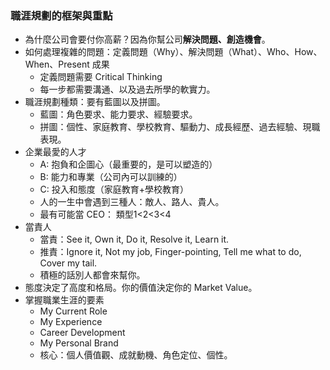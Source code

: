 
### 職涯規劃的框架與重點

* 為什麼公司會要付你高薪？因為你幫公司**解決問題、創造機會**。
* 如何處理複雜的問題：定義問題（Why）、解決問題（What）、Who、How、When、Present 成果
	* 定義問題需要 Critical Thinking
	* 每一步都需要溝通、以及過去所學的軟實力。
* 職涯規劃種類：要有藍圖以及拼圖。
	* 藍圖：角色要求、能力要求、經驗要求。
	* 拼圖：個性、家庭教育、學校教育、驅動力、成長經歷、過去經驗、現職表現。
* 企業最愛的人才
	* A: 抱負和企圖心（最重要的，是可以塑造的）
	* B: 能力和專業（公司內可以訓練的）
	* C: 投入和態度（家庭教育+學校教育）
	* 人的一生中會遇到三種人：敵人、路人、貴人。
	* 最有可能當 CEO： 類型1<2<3<4
* 當責人
	* 當責：See it, Own it, Do it, Resolve it, Learn it.
	* 推責：Ignore it, Not my job, Finger-pointing, Tell me what to do, Cover my tail.
	* 積極的話別人都會來幫你。
* 態度決定了高度和格局。你的價值決定你的 Market Value。
* 掌握職業生涯的要素
	* My Current Role
	* My Experience
	* Career Development
	* My Personal Brand
	* 核心：個人價值觀、成就動機、角色定位、個性。